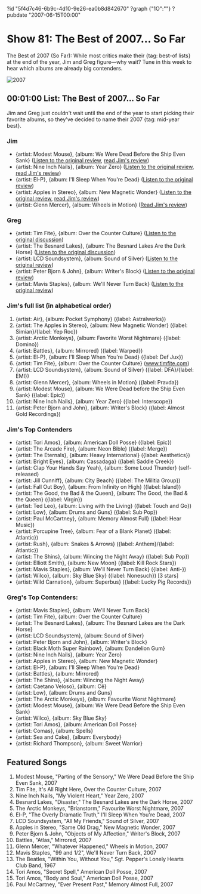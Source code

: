 ?id "5f4d7c46-6b9c-4d10-9e26-ea0b8d842670"
?graph {"1O":""}
?pubdate "2007-06-15T00:00"

# Show 81: The Best of 2007... So Far
The Best of 2007 (So Far): While most critics make their {tag: best-of lists} at the end of the year, Jim and Greg figure—why wait? Tune in this week to hear which albums are already big contenders.

![2007](https://static.soundopinions.org/images/2007/2007-1.jpg)

## 00:01:00 List: The Best of 2007... So Far

Jim and Greg just couldn't wait until the end of the year to start picking their favorite albums, so they've decided to name their 2007 {tag: mid-year best}.

### Jim
- {artist: Modest Mouse}, {album: We Were Dead Before the Ship Even Sank} ([Listen to the original review](/show/68/), [read Jim's review](http://www.jimdero.com/News2007/ModestMouse.htm))
- {artist: Nine Inch Nails}, {album: Year Zero} ([Listen to the original review](/show/72/), [read Jim's review](http://www.jimdero.com/News2007/Nineinchnails.htm))
- {artist: El-P}, {album: I'll Sleep When You're Dead} ([Listen to the original review](/show/75/))
- {artist: Apples in Stereo}, {album: New Magnetic Wonder} ([Listen to the original review](/show/70/), [read Jim's review](http://www.jimdero.com/News2007/ApplesinStereo.htm))
- {artist: Glenn Mercer}, {album: Wheels in Motion} ([Read Jim's review](http://www.jimdero.com/News2007/SpinControlJune3.htm))

### Greg
- {artist: Tim Fite}, {album: Over the Counter Culture} ([Listen to the original discussion](http://www.soundopinions.com/shownotes/2007/022307/shownotes.html))
- {artist: The Besnard Lakes}, {album: The Besnard Lakes Are the Dark Horse} ([Listen to the original discussion](/show/69/))
- {artist: LCD Soundsystem}, {album: Sound of Silver} ([Listen to the original review](/show/68/))
- {artist: Peter Bjorn & John}, {album: Writer's Block} ([Listen to the original review](/show/65/))
- {artist: Mavis Staples}, {album: We'll Never Turn Back} ([Listen to the original review](/show/75/))

### Jim's full list (in alphabetical order)
1. {artist: Air}, {album: Pocket Symphony} ({label: Astralwerks})
2. {artist: The Apples in Stereo}, {album: New Magnetic Wonder} ({label: Simian}/{label: Yep Roc})
3. {artist: Arctic Monkeys}, {album: Favorite Worst Nightmare} ({label: Domino})
4. {artist: Battles}, {album: Mirrored} ({label: Warped})
4. {artist: El-P}, {album: I'll Sleep When You're Dead} ({label: Def Jux})
5. {artist: Tim Fite}, {album: Over the Counter Culture} (www.timfite.com)
6. {artist: LCD Soundsystem}, {album: Sound of Silver} ({label: DFA}/{label: EMI})
7. {artist: Glenn Mercer}, {album: Wheels in Motion} ({label: Pravda})
8. {artist: Modest Mouse}, {album: We Were Dead before the Ship Even Sank} ({label: Epic})
9. {artist: Nine Inch Nails}, {album: Year Zero} ({label: Interscope})
10. {artist: Peter Bjorn and John}, {album: Writer's Block} ({label: Almost Gold Recordings})

### Jim's Top Contenders
- {artist: Tori Amos}, {album: American Doll Posse} ({label: Epic})
- {artist: The Arcade Fire}, {album: Neon Bible} ({label: Merge})
- {artist: The Eternals}, {album: Heavy International} ({label: Aesthetics})
- {artist: Bright Eyes}, {album: Cassadaga} ({label: Saddle Creek})
- {artist: Clap Your Hands Say Yeah}, {album: Some Loud Thunder} (self-released)
- {artist: Jill Cunniff}, {album: City Beach} ({label: The Militia Group})
- {artist: Fall Out Boy}, {album: From Infinity on High} ({label: Island})
- {artist: The Good, the Bad & the Queen}, {album: The Good, the Bad & the Queen} ({label: Virgin})
- {artist: Ted Leo}, {album: Living with the Living} ({label: Touch and Go})
- {artist: Low}, {album: Drums and Guns} ({label: Sub Pop})
- {artist: Paul McCartney}, {album: Memory Almost Full} ({label: Hear Music})
- {artist: Porcupine Tree}, {album: Fear of a Blank Planet} ({label: Atlantic})
- {artist: Rush}, {album: Snakes & Arrows} ({label: Anthem}/{label: Atlantic})
- {artist: The Shins}, {album: Wincing the Night Away} ({label: Sub Pop})
- {artist: Elliott Smith}, {album: New Moon} ({label: Kill Rock Stars})
- {artist: Mavis Staples}, {album: We'll Never Turn Back} ({label: Anti-})
- {artist: Wilco}, {album: Sky Blue Sky} ({label: Nonesuch}) [3 stars]
- {artist: Wild Carnation}, {album: Superbus} ({label: Lucky Pig Records})


### Greg's Top Contenders:
- {artist: Mavis Staples}, {album: We'll Never Turn Back}
- {artist: Tim Fite}, {album: Over the Counter Culture}
- {artist: The Besnard Lakes}, {album: The Besnard Lakes are the Dark Horse}
- {artist: LCD Soundsystem}, {album: Sound of Silver}
- {artist: Peter Bjorn and John}, {album: Writer's Block}
- {artist: Black Moth Super Rainbow}, {album: Dandelion Gum}
- {artist: Nine Inch Nails}, {album: Year Zero}
- {artist: Apples in Stereo}, {album: New Magnetic Wonder}
- {artist: El-P}, {album: I'll Sleep When You're Dead}
- {artist: Battles}, {album: Mirrored}
- {artist: The Shins}, {album: Wincing the Night Away}
- {artist: Caetano Veloso}, {album: Cê}
- {artist: Low}, {album: Drums and Guns}
- {artist: The Arctic Monkeys}, {album: Favourite Worst Nightmare}
- {artist: Modest Mouse}, {album: We Were Dead Before the Ship Even Sank}
- {artist: Wilco}, {album: Sky Blue Sky}
- {artist: Tori Amos}, {album: American Doll Posse}
- {artist: Comas}, {album: Spells}
- {artist: Sea and Cake}, {album: Everybody}
- {artist: Richard Thompson}, {album: Sweet Warrior}

## Featured Songs
1. Modest Mouse, "Parting of the Sensory," We Were Dead Before the Ship Even Sank, 2007
2. Tim Fite, It's All Right Here, Over the Counter Culture, 2007
3. Nine Inch Nails, "My Violent Heart," Year Zero, 2007
4. Besnard Lakes, "Disaster," The Besnard Lakes are the Dark Horse, 2007
5. The Arctic Monkeys, "Brianstorm," Favourite Worst Nightmare, 2007
6. El-P, "The Overly Dramatic Truth," I'll Sleep When You're Dead, 2007
7. LCD Soundsystem, "All My Friends," Sound of Silver, 2007
8. Apples in Stereo, "Same Old Drag," New Magnetic Wonder, 2007
9. Peter Bjorn & John, "Objects of My Affection," Writer's Block, 2007
10. Battles, "Atlas," Mirrored, 2007
11. Glenn Mercer, "Whatever Happened," Wheels in Motion, 2007
12. Mavis Staples, "99 and 1/2", We'll Never Turn Back, 2007
13. The Beatles, "Within You, Without You," Sgt. Pepper's Lonely Hearts Club Band, 1967
14. Tori Amos, "Secret Spell," American Doll Posse, 2007
15. Tori Amos, "Body and Soul," American Doll Posse, 2007
16. Paul McCartney, "Ever Present Past," Memory Almost Full, 2007